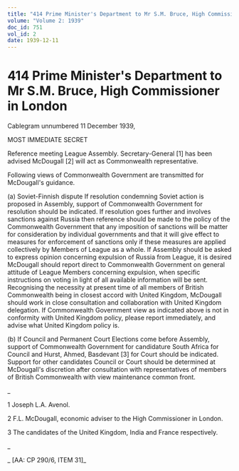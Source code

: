 ```yaml
---
title: "414 Prime Minister's Department to Mr S.M. Bruce, High Commissioner in London"
volume: "Volume 2: 1939"
doc_id: 751
vol_id: 2
date: 1939-12-11
---
```


# 414 Prime Minister's Department to Mr S.M. Bruce, High Commissioner in London

Cablegram unnumbered 11 December 1939,

MOST IMMEDIATE SECRET

Reference meeting League Assembly. Secretary-General [1] has been advised McDougall [2] will act as Commonwealth representative.

Following views of Commonwealth Government are transmitted for McDougall's guidance.

(a) Soviet-Finnish dispute If resolution condemning Soviet action is proposed in Assembly, support of Commonwealth Government for resolution should be indicated. If resolution goes further and involves sanctions against Russia then reference should be made to the policy of the Commonwealth Government that any imposition of sanctions will be matter for consideration by individual governments and that it will give effect to measures for enforcement of sanctions only if these measures are applied collectively by Members of League as a whole. If Assembly should be asked to express opinion concerning expulsion of Russia from League, it is desired McDougall should report direct to Commonwealth Government on general attitude of League Members concerning expulsion, when specific instructions on voting in light of all available information will be sent. Recognising the necessity at present time of all members of British Commonwealth being in closest accord with United Kingdom, McDougall should work in close consultation and collaboration with United Kingdom delegation. If Commonwealth Government view as indicated above is not in conformity with United Kingdom policy, please report immediately, and advise what United Kingdom policy is.

(b) If Council and Permanent Court Elections come before Assembly, support of Commonwealth Government for candidature South Africa for Council and Hurst, Ahmed, Basdevant [3] for Court should be indicated. Support for other candidates Council or Court should be determined at McDougall's discretion after consultation with representatives of members of British Commonwealth with view maintenance common front.

_

1 Joseph L.A. Avenol.

2 F.L. McDougall, economic adviser to the High Commissioner in London.

3 The candidates of the United Kingdom, India and France respectively.

_

_ [AA: CP 290/6, ITEM 31]_
